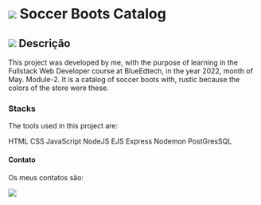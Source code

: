 # <img src="https://img.icons8.com/external-flaticons-lineal-color-flat-icons/30/000000/external-soccer-boots-football-soccer-flaticons-lineal-color-flat-icons.png"/> Soccer Boots Catalog 

## <img src="https://img.icons8.com/external-flaticons-lineal-color-flat-icons/30/000000/external-description-copywriting-flaticons-lineal-color-flat-icons.png"/> Descrição
This project was developed by me, with the purpose of learning in the Fullstack Web Developer course at BlueEdtech, in the year 2022, month of May. Module-2. It is a catalog of soccer boots with, rustic because the colors of the store were these.

### Stacks
The tools used in this project are:

HTML
CSS
JavaScript
NodeJS
EJS
Express
Nodemon
PostGresSQL

#### Contato
Os meus contatos são: 

<a href="https://www.linkedin.com/in/jaymesonmendes/" target="_blank"
        ><img src="https://img.icons8.com/ios-filled/100/000000/linkedin-circled--v1.png"/></a>